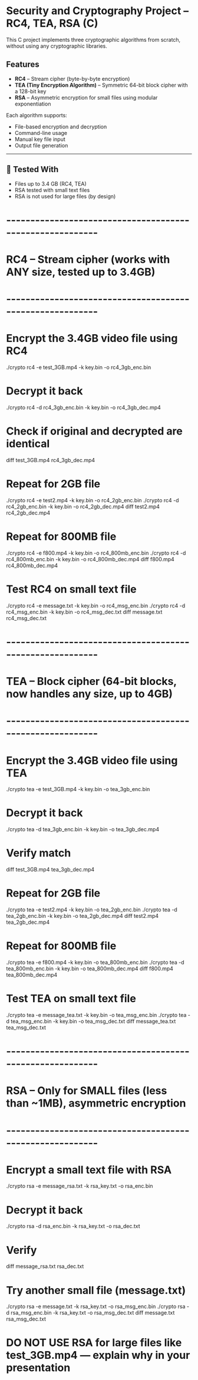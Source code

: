 #  Security and Cryptography Project – RC4, TEA, RSA (C)

This C project implements three cryptographic algorithms from scratch, without using any cryptographic libraries.

##  Features

- **RC4** – Stream cipher (byte-by-byte encryption)
- **TEA (Tiny Encryption Algorithm)** – Symmetric 64-bit block cipher with a 128-bit key
- **RSA** – Asymmetric encryption for small files using modular exponentiation

Each algorithm supports:
- File-based encryption and decryption
- Command-line usage
- Manual key file input
- Output file generation

---

## 🧪 Tested With

-  Files up to 3.4 GB (RC4, TEA)
-  RSA tested with small text files
-  RSA is not used for large files (by design)




# ---------------------------------------------------------
# RC4 – Stream cipher (works with ANY size, tested up to 3.4GB)
# ---------------------------------------------------------

# Encrypt the 3.4GB video file using RC4
./crypto rc4 -e test_3GB.mp4 -k key.bin -o rc4_3gb_enc.bin
# Decrypt it back
./crypto rc4 -d rc4_3gb_enc.bin -k key.bin -o rc4_3gb_dec.mp4
# Check if original and decrypted are identical
diff test_3GB.mp4 rc4_3gb_dec.mp4

# Repeat for 2GB file
./crypto rc4 -e test2.mp4 -k key.bin -o rc4_2gb_enc.bin
./crypto rc4 -d rc4_2gb_enc.bin -k key.bin -o rc4_2gb_dec.mp4
diff test2.mp4 rc4_2gb_dec.mp4

# Repeat for 800MB file
./crypto rc4 -e f800.mp4 -k key.bin -o rc4_800mb_enc.bin
./crypto rc4 -d rc4_800mb_enc.bin -k key.bin -o rc4_800mb_dec.mp4
diff f800.mp4 rc4_800mb_dec.mp4

# Test RC4 on small text file
./crypto rc4 -e message.txt -k key.bin -o rc4_msg_enc.bin
./crypto rc4 -d rc4_msg_enc.bin -k key.bin -o rc4_msg_dec.txt
diff message.txt rc4_msg_dec.txt


# ---------------------------------------------------------
# TEA – Block cipher (64-bit blocks, now handles any size, up to 4GB)
# ---------------------------------------------------------

# Encrypt the 3.4GB video file using TEA
./crypto tea -e test_3GB.mp4 -k key.bin -o tea_3gb_enc.bin
# Decrypt it back
./crypto tea -d tea_3gb_enc.bin -k key.bin -o tea_3gb_dec.mp4
# Verify match
diff test_3GB.mp4 tea_3gb_dec.mp4

# Repeat for 2GB file
./crypto tea -e test2.mp4 -k key.bin -o tea_2gb_enc.bin
./crypto tea -d tea_2gb_enc.bin -k key.bin -o tea_2gb_dec.mp4
diff test2.mp4 tea_2gb_dec.mp4

# Repeat for 800MB file
./crypto tea -e f800.mp4 -k key.bin -o tea_800mb_enc.bin
./crypto tea -d tea_800mb_enc.bin -k key.bin -o tea_800mb_dec.mp4
diff f800.mp4 tea_800mb_dec.mp4

# Test TEA on small text file
./crypto tea -e message_tea.txt -k key.bin -o tea_msg_enc.bin
./crypto tea -d tea_msg_enc.bin -k key.bin -o tea_msg_dec.txt
diff message_tea.txt tea_msg_dec.txt


# ---------------------------------------------------------
# RSA – Only for SMALL files (less than ~1MB), asymmetric encryption
# ---------------------------------------------------------

# Encrypt a small text file with RSA
./crypto rsa -e message_rsa.txt -k rsa_key.txt -o rsa_enc.bin
# Decrypt it back
./crypto rsa -d rsa_enc.bin -k rsa_key.txt -o rsa_dec.txt
# Verify
diff message_rsa.txt rsa_dec.txt

# Try another small file (message.txt)
./crypto rsa -e message.txt -k rsa_key.txt -o rsa_msg_enc.bin
./crypto rsa -d rsa_msg_enc.bin -k rsa_key.txt -o rsa_msg_dec.txt
diff message.txt rsa_msg_dec.txt

# DO NOT USE RSA for large files like test_3GB.mp4 — explain why in your presentation
